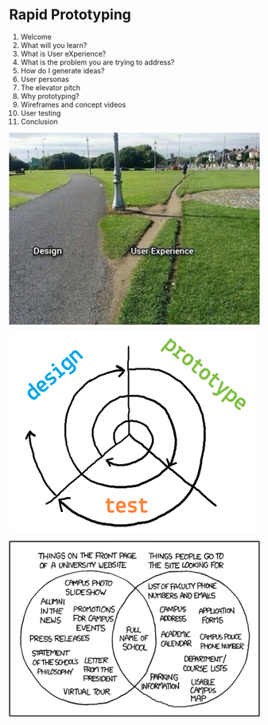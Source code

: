 # Rapid Prototyping

1. Welcome
2. What will you learn?
3. What is User eXperience?
4. What is the problem you are trying to address?
5. How do I generate ideas?
6. User personas
7. The elevator pitch
8. Why prototyping?
9. Wireframes and concept videos
10. User testing
11. Conclusion 

![](assets/design-vs-UX.jpg)

![](assets/iterative-process.png)

![](assets/xkcd-university-website.png)
